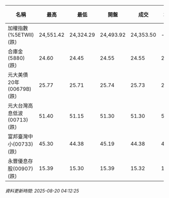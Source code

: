 | 名稱 | 最高 | 最低 | 開盤 | 成交 | 均價 | 成交金額(億) | 昨收 | 漲跌幅 | 漲跌 | 總量 | 昨量 | 振幅 |
| -------- | -------- | -------- | -------- |-------- | -------- | -------- |-------- |-------- |-------- | -------- | -------- |-------- |
|加權指數(%5ETWII) (跌)|24,551.42|24,324.29|24,493.92|24,353.50|-|4,637.33|24,482.52|0.53%|129.02|8,219,803|0|0.93%|
|合庫金(5880) (跌)|24.60|24.45|24.55|24.55|24.52|1.73|24.60|0.20%|0.05|7,065|7,697|0.61%|
|元大美債20年(00679B) (跌)|25.77|25.71|25.74|25.73|25.74|9.83|25.79|0.23%|0.06|38,184|41,436|0.23%|
|元大台灣高息低波(00713) (跌)|51.40|51.15|51.30|51.30|51.29|2.37|51.35|0.10%|0.05|4,616|8,408|0.49%|
|富邦臺灣中小(00733) (跌)|45.30|44.38|45.19|44.38|44.77|0.598|44.96|1.29%|0.58|1,335|1,018|2.05%|
|永豐優息存股(00907) (跌)|15.39|15.30|15.39|15.32|15.34|0.306|15.44|0.78%|0.12|1,991|710|0.58%|
###### 資料更新時間: 2025-08-20 04:12:25